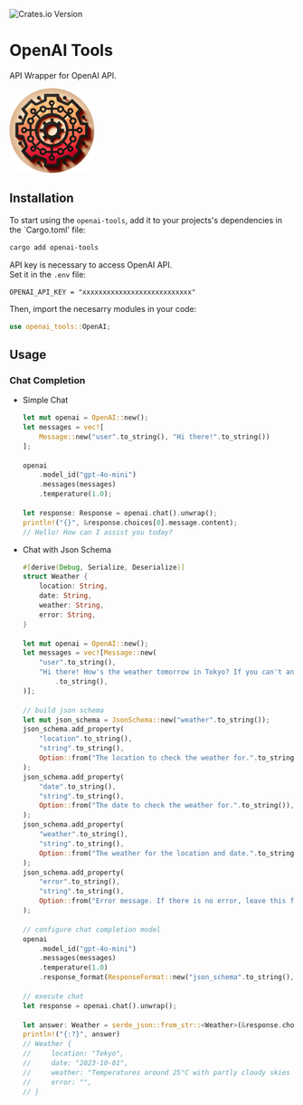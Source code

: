 ![Crates.io Version](https://img.shields.io/crates/v/openai-tools?style=flat-square&color=blue)

# OpenAI Tools

API Wrapper for OpenAI API.

<img src="LOGO.png" alt="LOGO" width="150" height="150">

## Installation

To start using the `openai-tools`, add it to your projects's dependencies in the `Cargo.toml' file:

```bash
cargo add openai-tools
```

API key is necessary to access OpenAI API.  
Set it in the `.env` file:

```text
OPENAI_API_KEY = "xxxxxxxxxxxxxxxxxxxxxxxxxxx"
```

Then, import the necesarry modules in your code:

```rust
use openai_tools::OpenAI;
```

## Usage

### Chat Completion

- Simple Chat

    ```rust
    let mut openai = OpenAI::new();
    let messages = vec![
        Message::new("user".to_string(), "Hi there!".to_string())
    ];

    openai
        .model_id("gpt-4o-mini")
        .messages(messages)
        .temperature(1.0);

    let response: Response = openai.chat().unwrap();
    println!("{}", &response.choices[0].message.content);
    // Hello! How can I assist you today?
    ```

- Chat with Json Schema

    ```rust
    #[derive(Debug, Serialize, Deserialize)]
    struct Weather {
        location: String,
        date: String,
        weather: String,
        error: String,
    }

    let mut openai = OpenAI::new();
    let messages = vec![Message::new(
        "user".to_string(),
        "Hi there! How's the weather tomorrow in Tokyo? If you can't answer, report error."
            .to_string(),
    )];

    // build json schema
    let mut json_schema = JsonSchema::new("weather".to_string());
    json_schema.add_property(
        "location".to_string(),
        "string".to_string(),
        Option::from("The location to check the weather for.".to_string()),
    );
    json_schema.add_property(
        "date".to_string(),
        "string".to_string(),
        Option::from("The date to check the weather for.".to_string()),
    );
    json_schema.add_property(
        "weather".to_string(),
        "string".to_string(),
        Option::from("The weather for the location and date.".to_string()),
    );
    json_schema.add_property(
        "error".to_string(),
        "string".to_string(),
        Option::from("Error message. If there is no error, leave this field empty.".to_string()),
    );

    // configure chat completion model
    openai
        .model_id("gpt-4o-mini")
        .messages(messages)
        .temperature(1.0)
        .response_format(ResponseFormat::new("json_schema".to_string(), json_schema));

    // execute chat
    let response = openai.chat().unwrap();

    let answer: Weather = serde_json::from_str::<Weather>(&response.choices[0].message.content)
    println!("{:?}", answer)
    // Weather {
    //     location: "Tokyo",
    //     date: "2023-10-01",
    //     weather: "Temperatures around 25°C with partly cloudy skies and a slight chance of rain.",
    //     error: "",
    // }
    ```

